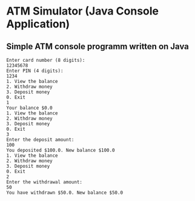# ATM Simulator (Java Console Application)
  ## Simple ATM console programm written on Java
    Enter card number (8 digits):
    12345678
    Enter PIN (4 digits):
    1234
    1. View the balance
    2. Withdraw money
    3. Deposit money
    0. Exit
    1
    Your balance $0.0
    1. View the balance
    2. Withdraw money
    3. Deposit money
    0. Exit
    3
    Enter the deposit amount: 
    100
    You deposited $100.0. New balance $100.0
    1. View the balance
    2. Withdraw money
    3. Deposit money
    0. Exit
    2
    Enter the withdrawal amount: 
    50
    You have withdrawn $50.0. New balance $50.0
